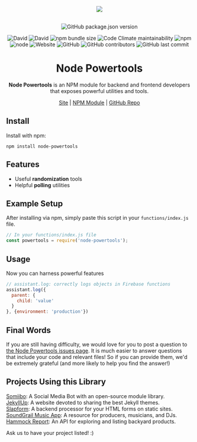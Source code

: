 <div align="center">
  <a href="https://cdn.itwcreativeworks.com/assets/itw-creative-works/images/logo/itw-creative-works-brandmark-black-x.svg">
    <img src="https://cdn.itwcreativeworks.com/assets/itw-creative-works/images/logo/itw-creative-works-brandmark-black-x.svg">
  </a>
  <br>
  <br>

![GitHub package.json version](https://img.shields.io/github/package-json/v/itw-creative-works/node-powertools.svg)

![David](https://img.shields.io/david/itw-creative-works/node-powertools.svg)
![David](https://img.shields.io/david/dev/itw-creative-works/node-powertools.svg) <!-- ![GitHub code size in bytes](https://img.shields.io/github/languages/code-size/itw-creative-works/node-powertools.svg) -->
![npm bundle size](https://img.shields.io/bundlephobia/min/node-powertools.svg)
![Code Climate maintainability](https://img.shields.io/codeclimate/maintainability-percentage/itw-creative-works/node-powertools.svg)
![npm](https://img.shields.io/npm/dm/node-powertools.svg) <!-- [![NPM total downloads](https://img.shields.io/npm/dt/node-powertools.svg?style=flat)](https://npmjs.org/package/node-powertools) -->
![node](https://img.shields.io/node/v/node-powertools.svg)
![Website](https://img.shields.io/website/https/itwcreativeworks.com.svg)
![GitHub](https://img.shields.io/github/license/itw-creative-works/node-powertools.svg)
![GitHub contributors](https://img.shields.io/github/contributors/itw-creative-works/node-powertools.svg)
![GitHub last commit](https://img.shields.io/github/last-commit/itw-creative-works/node-powertools.svg)

# Node Powertools
**Node Powertools** is an NPM module for backend and frontend developers that exposes powerful utilities and tools.

[Site](https://itwcreativeworks.com) | [NPM Module](https://www.npmjs.com/package/node-powertools) | [GitHub Repo](https://github.com/itw-creative-works/node-powertools)

</div>

## Install
Install with npm:
```shell
npm install node-powertools
```

## Features
* Useful **randomization** tools
* Helpful **polling** utilities

## Example Setup
After installing via npm, simply paste this script in your `functions/index.js` file.
```js
// In your functions/index.js file
const powertools = require('node-powertools');

```
## Usage
Now you can harness powerful features
```js
// assistant.log: correctly logs objects in Firebase functions
assistant.log({
  parent: {
    child: 'value'
  }
}, {environment: 'production'})
```

## Final Words
If you are still having difficulty, we would love for you to post a question to [the Node Powertools issues page](https://github.com/itw-creative-works/node-powertools/issues). It is much easier to answer questions that include your code and relevant files! So if you can provide them, we'd be extremely grateful (and more likely to help you find the answer!)

## Projects Using this Library
[Somiibo](https://somiibo.com/): A Social Media Bot with an open-source module library. <br>
[JekyllUp](https://jekyllup.com/): A website devoted to sharing the best Jekyll themes. <br>
[Slapform](https://slapform.com/): A backend processor for your HTML forms on static sites. <br>
[SoundGrail Music App](https://app.soundgrail.com/): A resource for producers, musicians, and DJs. <br>
[Hammock Report](https://hammockreport.com/): An API for exploring and listing backyard products. <br>

Ask us to have your project listed! :)
